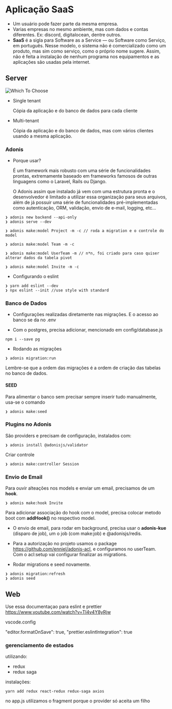 # Aplicação SaaS

- Um usuário pode fazer parte da mesma empresa.
- Varias empresas no mesmo ambiente, mas com dados e contas diferentes. Ex: discord, digitalocean, dentre outros.
- **SaaS** é a sigla para Software as a Service — ou Software como Serviço, em português. Nesse modelo, o sistema não é comercializado como um produto, mas sim como serviço, como o próprio nome sugere. Assim, não é feita a instalação de nenhum programa nos equipamentos e as aplicações são usadas pela internet.

## Server

![Which To Choose](https://blog.rocketseat.com.br/content/images/2019/03/SaaS_Single_tenant_ou_Multi-tenant_qual_escolher.png)

- Single tenant

  Cópia da aplicação e do banco de dados para cada cliente

- Multi-tenant

  Cópia da aplicação e do banco de dados, mas com vários clientes usando a mesma aplicação.

### Adonis

- Porque usar?

  É um framework mais robusto com uma série de funcionalidades prontas, extremamente baseado em frameworks famosos de outras linguagens como o Laravel, Rails ou Django.

  O Adonis assim que instalado já vem com uma estrutura pronta e o desenvolvedor é limitado a utilizar essa organização para seus arquivos, além de já possuir uma série de funcionalidades pré-implementadas como autenticação, ORM, validação, envio de e-mail, logging, etc...

```console
❯ adonis new backend --api-only
❯ adonis serve --dev
```

```console
❯ adonis make:model Project -m -c // roda a migration e o controle do model

❯ adonis make:model Team -m -c

❯ adonis make:model UserTeam -m // n*n, foi criado para caso quiser alterar dados da tabela pivot

❯ adonis make:model Invite -m -c
```

- Configurando o eslint

```console
❯ yarn add eslint --dev
❯ npx eslint --init //use style with standard
```

### Banco de Dados

- Configurações realizadas diretamente nas migrações. E o acesso ao banco se da no .env

- Com o postgres, precisa adicionar, mencionado em config/database.js

```console
npm i --save pg
```

- Rodando as migrações

```console
❯ adonis migration:run
```

Lembre-se que a ordem das migrações é a ordem de criação das tabelas no banco de dados.

#### SEED

Para alimentar o banco sem precisar sempre inserir tudo manualmente, usa-se o comando

```console
❯ adonis make:seed
```

### Plugins no Adonis

São providers e precisam de configuração, instalados com:

```console
❯ adonis install @adonisjs/validator
```

Criar controle

```console
❯ adonis make:controller Session
```

### Envio de Email

Para ouvir alteações nos models e enviar um email, precisamos de um **hook**.

```console
❯ adonis make:hook Invite
```

Para adicionar associação do hook com o model, precisa colocar metodo boot com **addHook()** no respectivo model.

- O envio de email, para rodar em background, precisa usar o **adonis-kue** (disparo de job), um o job (com make:job) e @adonisjs/redis.

- Para a autorização no projeto usamos o package https://github.com/enniel/adonis-acl, e configuramos no userTeam. Com o acl:setup vai configurar finalizar as migrations.

- Rodar migrations e seed novamente.

```console
❯ adonis migration:refresh
❯ adonis seed
```

## Web

Use essa documentaçao para eslint e prettier
https://www.youtube.com/watch?v=TI4v4Y8yRjw

vscode.config

"editor.formatOnSave": true,
"prettier.eslintIntegration": true

### gerenciamento de estados

utilizando:

- redux
- redux saga

instalações:

```console
yarn add redux react-redux redux-saga axios
```

no app.js
utilizamos o fragment porque o provider só aceita um filho